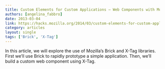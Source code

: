 ```yaml
---
title: Custom Elements for Custom Applications – Web Components with Mozilla’s Brick and X-Tag
authors: [angelina_fabbro]
date: 2013-03-04
link: https://hacks.mozilla.org/2014/03/custom-elements-for-custom-applications-web-components-with-mozillas-brick-and-x-tag/
category: articles
layout: single
tags: ['Brick', 'X-Tag']
---
```


In this article, we will explore the use of Mozilla’s Brick and X-Tag libraries.
First we’ll use Brick to rapidly prototype a simple application. Then, we’ll
build a custom web component using X-Tag.
